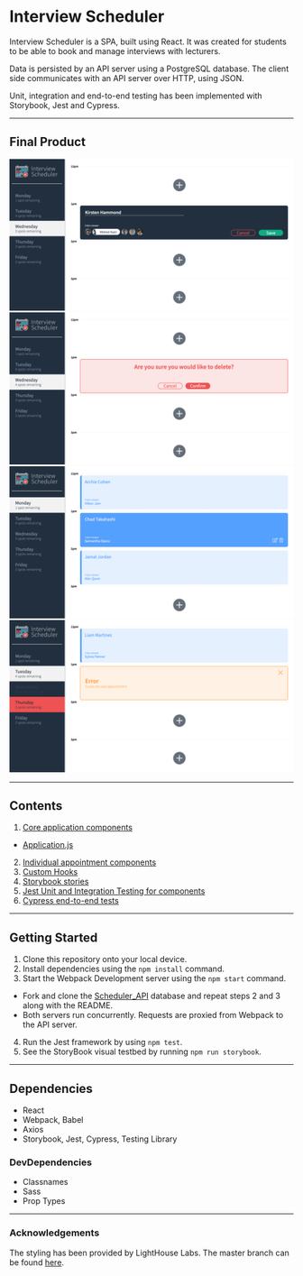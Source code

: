 # Interview Scheduler

Interview Scheduler is a SPA, built using React. It was created for students to be able to book and manage interviews with lecturers.

Data is persisted by an API server using a PostgreSQL database. The client side communicates with an API server over HTTP, using JSON. 

Unit, integration and end-to-end testing has been implemented with Storybook, Jest and Cypress.

---
## Final Product

![Booking an appointment](./public/images/screenshots/Booking.png)
![Confirm deleting](./public/images/screenshots/Confirm.png)
![Showing booked appointments](./public/images/screenshots/Show.png)
![Error when saving or deleting](./public/images/screenshots/Error.png)

---
## Contents
1. [Core application components](/src/components)
  - [Application.js](/src/components/Application.js)
2. [Individual appointment components](/src/components/Appointment)
3. [Custom Hooks](/src/hooks)
4. [Storybook stories](/stories)
5. [Jest Unit and Integration Testing for components](/src/components/__tests__)
6. [Cypress end-to-end tests](/cypress/integration)

---

## Getting Started

1. Clone this repository onto your local device.
2. Install dependencies using the `npm install` command.
3. Start the Webpack Development server using the `npm start` command. 
  - Fork and clone the [Scheduler_API](https://github.com/lighthouse-labs/scheduler-api) database and repeat steps 2 and 3 along with the README.
  - Both servers run concurrently. Requests are proxied from Webpack to the API server. 
4. Run the Jest framework by using `npm test`.
5. See the StoryBook visual testbed by running `npm run storybook`. 

---

## Dependencies

- React 
- Webpack, Babel
- Axios
- Storybook, Jest, Cypress, Testing Library

### DevDependencies
 - Classnames
 - Sass
 - Prop Types

---
### Acknowledgements


The styling has been provided by LightHouse Labs. The master branch can be found [here](https://github.com/lighthouse-labs/scheduler/).
